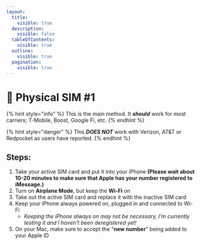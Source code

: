 ```yaml
---
layout:
  title:
    visible: true
  description:
    visible: false
  tableOfContents:
    visible: true
  outline:
    visible: true
  pagination:
    visible: true
---
```


# 📶 Physical SIM #1

{% hint style="info" %}
This is the main method. It _**should**_ work for most carriers; T-Mobile, Boost, Google Fi, etc.
{% endhint %}

{% hint style="danger" %}
This _**DOES NOT**_ work with Verizon, AT\&T or Redpocket as users have reported.
{% endhint %}

## Steps:

1. Take your active SIM card and put it into your iPhone **(Please wait about 10-20 minutes to make sure that Apple has your number registered to iMessage.)**
2. Turn on **Airplane Mode**, but keep the **Wi-Fi** on
3. Take out the active SIM card and replace it with the inactive SIM card
4. Keep your iPhone always powered on, plugged in and connected to Wi-Fi
   * _Keeping the iPhone always on may not be necessary, I'm currently testing it and I haven't been deregistered yet!_
5. On your Mac, make sure to accept the "**new number**" being added to your Apple ID
